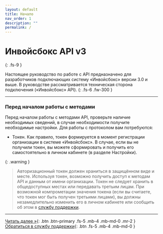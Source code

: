 ```yaml
---
layout: default
title: Начало
nav_order: 1
description: ""
permalink: /
---
```


# Инвойсбокс API v3
{: .fs-9 }

Настоящее руководство по работе с API предназначено для разработчиков подключающих
систему «Инвойсбокс» версии 3.0 и выше. В руководстве рассматривается техническая сторона подключения
(«Инвойсбокс» API).
{: .fs-6 .fw-300 }


---

### Перед началом работы с методами

Перед началом работы с методами API, проверьте наличие необходимых сведений, в случае
необходимости получите необходимые настройки. Для работы с протоколом вам потребуются:

- Токен. Как правило, токен формируется в момент регистрации организации в системе «Инвойсбокс». В случае, если вы не получили токен,
вы можете сформировать и получить его самостоятельно в личном кабинете (в разделе Настройки).

{: .warning }
> Авторизационный токен должен храниться в защищённом виде и месте. Используя токен, возможно получить доступ к методам API и данным от имени организации.
Токен не следует хранить в общедоступных местах или передавать третьим лицам. При возможной компрометации значения токена (если вы считаете, что токен мог быть получен третьими лицами),
вы должны незамедлительно изменить его в личном кабинете или сообщить об этом в [службу поддержки](https://www.invoicebox.ru/ru/contacts/feedback.html). 

---

[Читать далее &raquo;](/docs/scenarios/){: .btn .btn-primary .fs-5 .mb-4 .mb-md-0 .mr-2 } [Обратиться в службу поддержки](https://www.invoicebox.ru/ru/contacts/feedback.html){: .btn .fs-5 .mb-4 .mb-md-0 }
